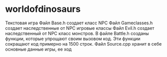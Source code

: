 # worldofdinosaurs
Текстовая игра 
Файл Base.h создает класс NPC
Файл Gameclasses.h создает наследственные от NPC игровые классы
Файл Evil.h создает наследственный от NPC класс монстров. 
В файле Battle.h созданы функции, которые упрощают своим вызовом код. Эти функции сокращают код примерно на 1500 строк.
Файл Source.cpp хранит в себе основные данные игры, ее ход
